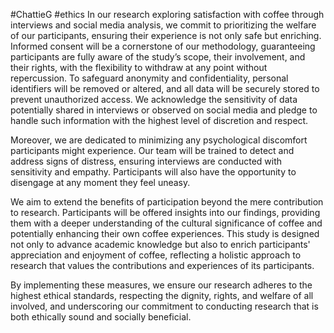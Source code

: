 #ChattieG 
#ethics
In our research exploring satisfaction with coffee through interviews and social media analysis, we commit to prioritizing the welfare of our participants, ensuring their experience is not only safe but enriching. Informed consent will be a cornerstone of our methodology, guaranteeing participants are fully aware of the study’s scope, their involvement, and their rights, with the flexibility to withdraw at any point without repercussion. To safeguard anonymity and confidentiality, personal identifiers will be removed or altered, and all data will be securely stored to prevent unauthorized access. We acknowledge the sensitivity of data potentially shared in interviews or observed on social media and pledge to handle such information with the highest level of discretion and respect.

Moreover, we are dedicated to minimizing any psychological discomfort participants might experience. Our team will be trained to detect and address signs of distress, ensuring interviews are conducted with sensitivity and empathy. Participants will also have the opportunity to disengage at any moment they feel uneasy.

We aim to extend the benefits of participation beyond the mere contribution to research. Participants will be offered insights into our findings, providing them with a deeper understanding of the cultural significance of coffee and potentially enhancing their own coffee experiences. This study is designed not only to advance academic knowledge but also to enrich participants' appreciation and enjoyment of coffee, reflecting a holistic approach to research that values the contributions and experiences of its participants.

By implementing these measures, we ensure our research adheres to the highest ethical standards, respecting the dignity, rights, and welfare of all involved, and underscoring our commitment to conducting research that is both ethically sound and socially beneficial.